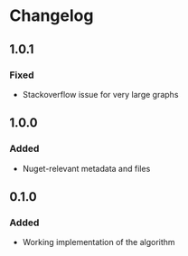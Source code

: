 # Changelog
## 1.0.1
### Fixed
- Stackoverflow issue for very large graphs
## 1.0.0
### Added
- Nuget-relevant metadata and files
## 0.1.0
### Added
- Working implementation of the algorithm